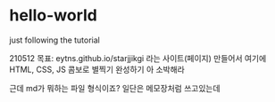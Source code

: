 # hello-world
just following the tutorial

210512 목표: eytns.github.io/starjjikgi 라는 사이트(페이지) 만들어서 여기에 HTML, CSS, JS 콤보로 별찍기 완성하기
아 소박해라

근데 md가 뭐하는 파일 형식이죠?
일단은 메모장처럼 쓰고있는데

